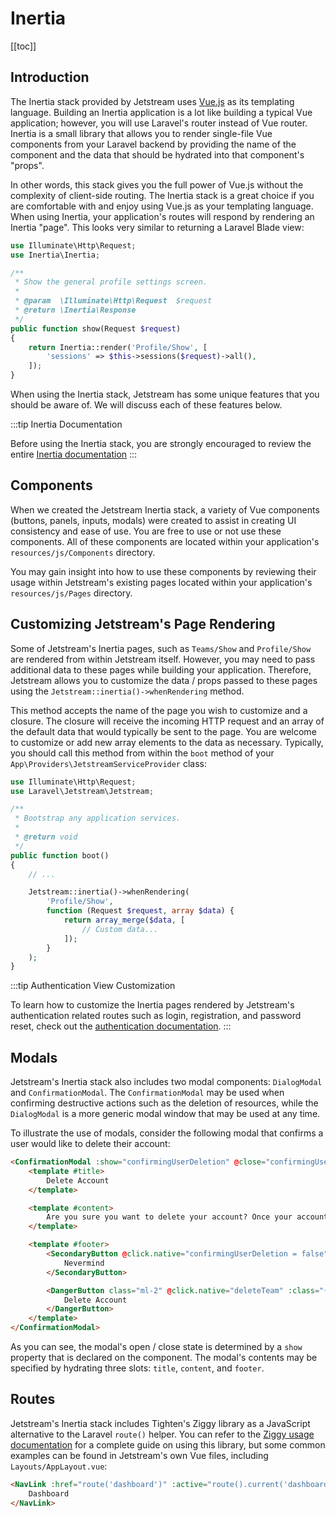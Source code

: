 # Inertia

[[toc]]

## Introduction

The Inertia stack provided by Jetstream uses [Vue.js](https://vuejs.org) as its templating language. Building an Inertia application is a lot like building a typical Vue application; however, you will use Laravel's router instead of Vue router. Inertia is a small library that allows you to render single-file Vue components from your Laravel backend by providing the name of the component and the data that should be hydrated into that component's "props".

In other words, this stack gives you the full power of Vue.js without the complexity of client-side routing. The Inertia stack is a great choice if you are comfortable with and enjoy using Vue.js as your templating language. When using Inertia, your application's routes will respond by rendering an Inertia "page". This looks very similar to returning a Laravel Blade view:

```php
use Illuminate\Http\Request;
use Inertia\Inertia;

/**
 * Show the general profile settings screen.
 *
 * @param  \Illuminate\Http\Request  $request
 * @return \Inertia\Response
 */
public function show(Request $request)
{
    return Inertia::render('Profile/Show', [
        'sessions' => $this->sessions($request)->all(),
    ]);
}
```

When using the Inertia stack, Jetstream has some unique features that you should be aware of. We will discuss each of these features below.

:::tip Inertia Documentation

Before using the Inertia stack, you are strongly encouraged to review the entire [Inertia documentation](https://inertiajs.com)
:::

## Components

When we created the Jetstream Inertia stack, a variety of Vue components (buttons, panels, inputs, modals) were created to assist in creating UI consistency and ease of use. You are free to use or not use these components. All of these components are located within your application's `resources/js/Components` directory.

You may gain insight into how to use these components by reviewing their usage within Jetstream's existing pages located within your application's `resources/js/Pages` directory.

## Customizing Jetstream's Page Rendering

Some of Jetstream's Inertia pages, such as `Teams/Show` and `Profile/Show` are rendered from within Jetstream itself. However, you may need to pass additional data to these pages while building your application. Therefore, Jetstream allows you to customize the data / props passed to these pages using the `Jetstream::inertia()->whenRendering` method.

This method accepts the name of the page you wish to customize and a closure. The closure will receive the incoming HTTP request and an array of the default data that would typically be sent to the page. You are welcome to customize or add new array elements to the data as necessary. Typically, you should call this method from within the `boot` method of your `App\Providers\JetstreamServiceProvider` class:

```php
use Illuminate\Http\Request;
use Laravel\Jetstream\Jetstream;

/**
 * Bootstrap any application services.
 *
 * @return void
 */
public function boot()
{
    // ...

    Jetstream::inertia()->whenRendering(
        'Profile/Show',
        function (Request $request, array $data) {
            return array_merge($data, [
                // Custom data...
            ]);
        }
    );
}
```

:::tip Authentication View Customization

To learn how to customize the Inertia pages rendered by Jetstream's authentication related routes such as login, registration, and password reset, check out the [authentication documentation](./../features/authentication.md#customizing-inertia-authentication-views).
:::

## Modals

Jetstream's Inertia stack also includes two modal components: `DialogModal` and `ConfirmationModal`. The `ConfirmationModal` may be used when confirming destructive actions such as the deletion of resources, while the `DialogModal` is a more generic modal window that may be used at any time.

To illustrate the use of modals, consider the following modal that confirms a user would like to delete their account:

```html
<ConfirmationModal :show="confirmingUserDeletion" @close="confirmingUserDeletion = false">
    <template #title>
        Delete Account
    </template>

    <template #content>
        Are you sure you want to delete your account? Once your account is deleted, all of its resources and data will be permanently deleted.
    </template>

    <template #footer>
        <SecondaryButton @click.native="confirmingUserDeletion = false">
            Nevermind
        </SecondaryButton>

        <DangerButton class="ml-2" @click.native="deleteTeam" :class="{ 'opacity-25': form.processing }" :disabled="form.processing">
            Delete Account
        </DangerButton>
    </template>
</ConfirmationModal>
```

As you can see, the modal's open / close state is determined by a `show` property that is declared on the component. The modal's contents may be specified by hydrating three slots: `title`, `content`, and `footer`.

## Routes

Jetstream's Inertia stack includes Tighten's Ziggy library as a JavaScript alternative to the Laravel `route()` helper. You can refer to the [Ziggy usage documentation](https://github.com/tighten/ziggy#usage) for a complete guide on using this library, but some common examples can be found in Jetstream's own Vue files, including `Layouts/AppLayout.vue`:

```html
<NavLink :href="route('dashboard')" :active="route().current('dashboard')">
    Dashboard
</NavLink>
```
